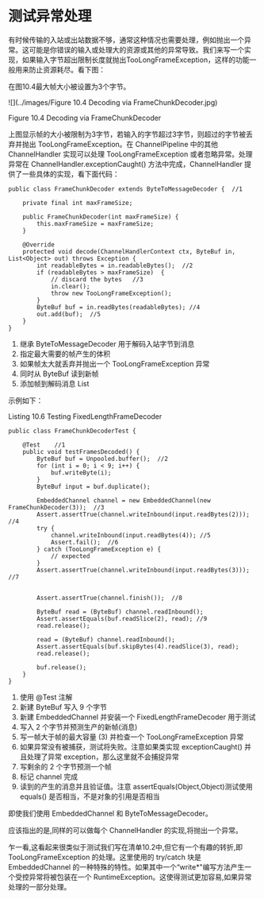 测试异常处理
====

有时候传输的入站或出站数据不够，通常这种情况也需要处理，例如抛出一个异常。这可能是你错误的输入或处理大的资源或其他的异常导致。我们来写一个实现，如果输入字节超出限制长度就抛出TooLongFrameException，这样的功能一般用来防止资源耗尽。看下图：

在图10.4最大帧大小被设置为3个字节。

![](../images/Figure 10.4 Decoding via FrameChunkDecoder.jpg)

Figure 10.4 Decoding via FrameChunkDecoder

上图显示帧的大小被限制为3字节，若输入的字节超过3字节，则超过的字节被丢弃并抛出 TooLongFrameException。在 ChannelPipeline 中的其他ChannelHandler 实现可以处理 TooLongFrameException 或者忽略异常。处理异常在 ChannelHandler.exceptionCaught() 方法中完成，ChannelHandler 提供了一些具体的实现，看下面代码：

	public class FrameChunkDecoder extends ByteToMessageDecoder {  //1
	
	    private final int maxFrameSize;
	
	    public FrameChunkDecoder(int maxFrameSize) {
	        this.maxFrameSize = maxFrameSize;
	    }
	
	    @Override
	    protected void decode(ChannelHandlerContext ctx, ByteBuf in, List<Object> out) throws Exception {
	        int readableBytes = in.readableBytes();  //2
	        if (readableBytes > maxFrameSize)  {
	            // discard the bytes   //3
	            in.clear();
	            throw new TooLongFrameException();
	        }
	        ByteBuf buf = in.readBytes(readableBytes); //4
	        out.add(buf);  //5
	    }
	}

1. 继承 ByteToMessageDecoder 用于解码入站字节到消息
2. 指定最大需要的帧产生的体积
3. 如果帧太大就丢弃并抛出一个 TooLongFrameException 异常
4. 同时从 ByteBuf 读到新帧
5. 添加帧到解码消息 List

示例如下：

Listing 10.6 Testing FixedLengthFrameDecoder


	public class FrameChunkDecoderTest {
	
	    @Test    //1
	    public void testFramesDecoded() {
	        ByteBuf buf = Unpooled.buffer();  //2
	        for (int i = 0; i < 9; i++) {
	            buf.writeByte(i);
	        }
	        ByteBuf input = buf.duplicate();
	
	        EmbeddedChannel channel = new EmbeddedChannel(new FrameChunkDecoder(3));  //3
	        Assert.assertTrue(channel.writeInbound(input.readBytes(2)));  //4
	        try {
	            channel.writeInbound(input.readBytes(4)); //5
	            Assert.fail();  //6
	        } catch (TooLongFrameException e) {
	            // expected
	        }
	        Assert.assertTrue(channel.writeInbound(input.readBytes(3)));  //7
	
	
	        Assert.assertTrue(channel.finish());  //8
	
	        ByteBuf read = (ByteBuf) channel.readInbound();
	        Assert.assertEquals(buf.readSlice(2), read); //9
	        read.release();
	
	        read = (ByteBuf) channel.readInbound();
	        Assert.assertEquals(buf.skipBytes(4).readSlice(3), read);
	        read.release();
	
	        buf.release();
	    }
	}
	
1. 使用 @Test 注解
2. 新建 ByteBuf 写入 9 个字节
3. 新建 EmbeddedChannel 并安装一个 FixedLengthFrameDecoder 用于测试
4. 写入 2 个字节并预测生产的新帧(消息)
5. 写一帧大于帧的最大容量 (3) 并检查一个 TooLongFrameException 异常
6. 如果异常没有被捕获，测试将失败。注意如果类实现 exceptionCaught() 并且处理了异常 exception，那么这里就不会捕捉异常
7. 写剩余的 2 个字节预测一个帧
8. 标记 channel 完成
9. 读到的产生的消息并且验证值。注意 assertEquals(Object,Object)测试使用 equals() 是否相当，不是对象的引用是否相当

即使我们使用 EmbeddedChannel 和 ByteToMessageDecoder。

应该指出的是,同样的可以做每个 ChannelHandler 的实现,将抛出一个异常。

乍一看,这看起来很类似于测试我们写在清单10.2中,但它有一个有趣的转折,即 TooLongFrameException 的处理。这里使用的 try/catch 块是 EmbeddedChannel 的一种特殊的特性。如果其中一个“write*"编写方法产生一个受控异常将被包装在一个 RuntimeException。这使得测试更加容易,如果异常处理的一部分处理。

